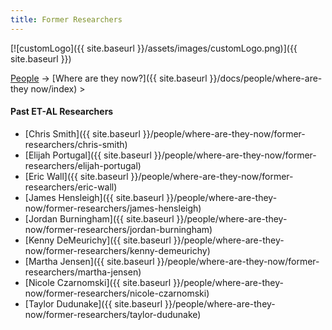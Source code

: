 ```yaml
---
title: Former Researchers
---
```


[![customLogo]({{ site.baseurl }}/assets/images/customLogo.png)]({{ site.baseurl }})

[People]({{site.baseurl}}/docs/people/index) -> [Where are they now?]({{ site.baseurl }}/docs/people/where-are-they now/index) >

#### Past ET-AL Researchers

- [Chris Smith]({{ site.baseurl }}/people/where-are-they-now/former-researchers/chris-smith)
- [Elijah Portugal]({{ site.baseurl }}/people/where-are-they-now/former-researchers/elijah-portugal)
- [Eric Wall]({{ site.baseurl }}/people/where-are-they-now/former-researchers/eric-wall)
- [James Hensleigh]({{ site.baseurl }}/people/where-are-they-now/former-researchers/james-hensleigh)
- [Jordan Burningham]({{ site.baseurl }}/people/where-are-they-now/former-researchers/jordan-burningham)
- [Kenny DeMeurichy]({{ site.baseurl }}/people/where-are-they-now/former-researchers/kenny-demeurichy)
- [Martha Jensen]({{ site.baseurl }}/people/where-are-they-now/former-researchers/martha-jensen)
- [Nicole Czarnomski]({{ site.baseurl }}/people/where-are-they-now/former-researchers/nicole-czarnomski)
- [Taylor Dudunake]({{ site.baseurl }}/people/where-are-they-now/former-researchers/taylor-dudunake)

